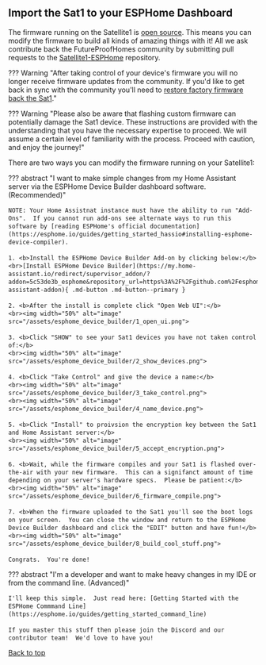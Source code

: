 ## Import the Sat1 to your ESPHome Dashboard
The firmware running on the Satellite1 is [open source](https://github.com/FutureProofHomes/Satellite1-ESPHome/blob/develop/LICENSE).  This means you can modify the firmware to build all kinds of amazing things with it!  All we ask contribute back the FutureProofHomes community by submitting pull requests to the [Satellite1-ESPHome](https://github.com/FutureProofHomes/Satellite1-ESPHome) repository.

??? Warning "After taking control of your device's firmware you will no longer receive firmware updates from the community. If you'd like to get back in sync with the community you'll need to [restore factory firmware back the Sat1](/troubleshooting/#start-the-device-in-boot-mode)."

??? Warning "Please also be aware that flashing custom firmware can potentially damage the Sat1 device. These instructions are provided with the understanding that you have the necessary expertise to proceed. We will assume a certain level of familiarity with the process. Proceed with caution, and enjoy the journey!"

There are two ways you can modify the firmware running on your Satellite1:

??? abstract "I want to make simple changes from my Home Assistant server via the ESPHome Device Builder dashboard software. (Recommended)"

    NOTE: Your Home Assistnat instance must have the ability to run "Add-Ons".  If you cannot run add-ons see alternate ways to run this software by [reading ESPHome's official documentation](https://esphome.io/guides/getting_started_hassio#installing-esphome-device-compiler).
    
    1. <b>Install the ESPHome Device Builder Add-on by clicking below:</b>
    <br>[Install ESPHome Device Builder](https://my.home-assistant.io/redirect/supervisor_addon/?addon=5c53de3b_esphome&repository_url=https%3A%2F%2Fgithub.com%2Fesphome%2Fhome-assistant-addon){ .md-button .md-button--primary }

    2. <b>After the install is complete click "Open Web UI":</b>
    <br><img width="50%" alt="image" src="/assets/esphome_device_builder/1_open_ui.png">

    3. <b>Click "SHOW" to see your Sat1 devices you have not taken control of:</b>
    <br><img width="50%" alt="image" src="/assets/esphome_device_builder/2_show_devices.png">

    4. <b>Click "Take Control" and give the device a name:</b>
    <br><img width="50%" alt="image" src="/assets/esphome_device_builder/3_take_control.png">
    <br><img width="50%" alt="image" src="/assets/esphome_device_builder/4_name_device.png">

    5. <b>Click "Install" to proivsion the encryption key between the Sat1 and Home Assistant server:</b>
    <br><img width="50%" alt="image" src="/assets/esphome_device_builder/5_accept_encryption.png">
    
    6. <b>Wait, while the firmware compiles and your Sat1 is flashed over-the-air with your new firmware.  This can a signifanct amount of time depending on your server's hardware specs.  Please be patient:</b>
    <br><img width="50%" alt="image" src="/assets/esphome_device_builder/6_firmware_compile.png">

    7. <b>When the firmware uploaded to the Sat1 you'll see the boot logs on your screen.  You can close the window and return to the ESPHome Device Builder dashboard and click the "EDIT" button and have fun!</b>
    <br><img width="50%" alt="image" src="/assets/esphome_device_builder/8_build_cool_stuff.png">

    Congrats.  You're done!

??? abstract "I'm a developer and want to make heavy changes in my IDE or from the command line. (Advanced)"

    I'll keep this simple.  Just read here: [Getting Started with the ESPHome Commmand Line](https://esphome.io/guides/getting_started_command_line)

    If you master this stuff then please join the Discord and our contributor team!  We'd love to have you!

[Back to top](./modifying-the-firmware.md/#modifying-the-firmware)